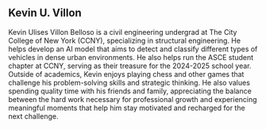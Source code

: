 ## Kevin U. Villon
Kevin Ulises Villon Belloso is a civil engineering undergrad at The City College of New York (CCNY), specializing in structural engineering. He helps develop an AI model that aims to detect and classify different types of vehicles in dense urban environments. He also helps run the ASCE student chapter at CCNY, serving as their treasure for the 2024-2025 school year. Outside of academics, Kevin enjoys playing chess and other games that challenge his problem-solving skills and strategic thinking. He also values spending quality time with his friends and family, appreciating the balance between the hard work necessary for professional growth and experiencing meaningful moments that help him stay motivated and recharged for the next challenge.
